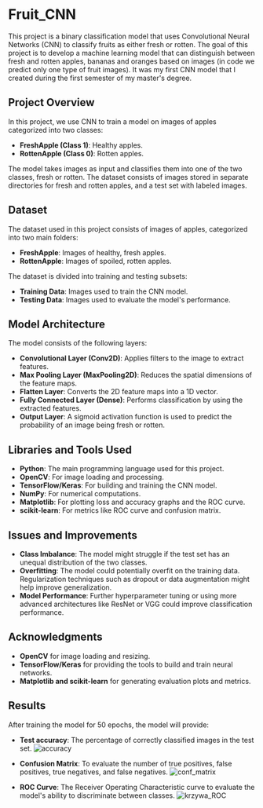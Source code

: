 # Fruit_CNN

This project is a binary classification model that uses Convolutional Neural Networks (CNN) to classify fruits as either fresh or rotten. The goal of this project is to develop a machine learning model that can distinguish between fresh and rotten apples, bananas and oranges based on images (in code we predict only one type of fruit images). It was my first CNN model that I created during the first semester of my master's degree.

## Project Overview

In this project, we use CNN to train a model on images of apples categorized into two classes:

- **FreshApple (Class 1)**: Healthy apples.
- **RottenApple (Class 0)**: Rotten apples.

The model takes images as input and classifies them into one of the two classes, fresh or rotten. The dataset consists of images stored in separate directories for fresh and rotten apples, and a test set with labeled images.

## Dataset

The dataset used in this project consists of images of apples, categorized into two main folders:

- **FreshApple**: Images of healthy, fresh apples.
- **RottenApple**: Images of spoiled, rotten apples.

The dataset is divided into training and testing subsets:

- **Training Data**: Images used to train the CNN model.
- **Testing Data**: Images used to evaluate the model's performance.

## Model Architecture

The model consists of the following layers:

- **Convolutional Layer (Conv2D)**: Applies filters to the image to extract features.
- **Max Pooling Layer (MaxPooling2D)**: Reduces the spatial dimensions of the feature maps.
- **Flatten Layer**: Converts the 2D feature maps into a 1D vector.
- **Fully Connected Layer (Dense)**: Performs classification by using the extracted features.
- **Output Layer**: A sigmoid activation function is used to predict the probability of an image being fresh or rotten.

## Libraries and Tools Used

- **Python**: The main programming language used for this project.
- **OpenCV**: For image loading and processing.
- **TensorFlow/Keras**: For building and training the CNN model.
- **NumPy**: For numerical computations.
- **Matplotlib**: For plotting loss and accuracy graphs and the ROC curve.
- **scikit-learn**: For metrics like ROC curve and confusion matrix.

## Issues and Improvements

- **Class Imbalance**: The model might struggle if the test set has an unequal distribution of the two classes.
- **Overfitting**: The model could potentially overfit on the training data. Regularization techniques such as dropout or data augmentation might help improve generalization.
- **Model Performance**: Further hyperparameter tuning or using more advanced architectures like ResNet or VGG could improve classification performance.

## Acknowledgments

- **OpenCV** for image loading and resizing.
- **TensorFlow/Keras** for providing the tools to build and train neural networks.
- **Matplotlib and scikit-learn** for generating evaluation plots and metrics.

## Results

After training the model for 50 epochs, the model will provide:

- **Test accuracy**: The percentage of correctly classified images in the test set.
![accuracy](https://github.com/user-attachments/assets/ff7e8c90-e57a-4af8-bb5b-4b7b8718b6f1)

- **Confusion Matrix**: To evaluate the number of true positives, false positives, true negatives, and false negatives.
![conf_matrix](https://github.com/user-attachments/assets/d36fe314-92e9-4bb2-a87d-e3067e5c81d0)

- **ROC Curve**: The Receiver Operating Characteristic curve to evaluate the model's ability to discriminate between classes.
  ![krzywa_ROC](https://github.com/user-attachments/assets/ed0ecf88-f1b3-486b-872f-355dea4bac61)

